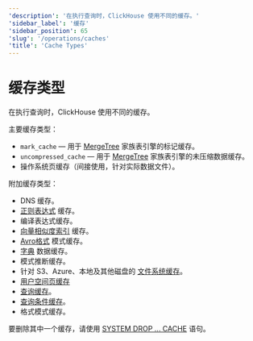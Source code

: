 ```yaml
---
'description': '在执行查询时，ClickHouse 使用不同的缓存。'
'sidebar_label': '缓存'
'sidebar_position': 65
'slug': '/operations/caches'
'title': 'Cache Types'
---
```





# 缓存类型

在执行查询时，ClickHouse 使用不同的缓存。

主要缓存类型：

- `mark_cache` — 用于 [MergeTree](../engines/table-engines/mergetree-family/mergetree.md) 家族表引擎的标记缓存。
- `uncompressed_cache` — 用于 [MergeTree](../engines/table-engines/mergetree-family/mergetree.md) 家族表引擎的未压缩数据缓存。
- 操作系统页缓存（间接使用，针对实际数据文件）。

附加缓存类型：

- DNS 缓存。
- [正则表达式](../interfaces/formats.md#data-format-regexp) 缓存。
- 编译表达式缓存。
- [向量相似度索引](../engines/table-engines/mergetree-family/annindexes.md) 缓存。
- [Avro格式](../interfaces/formats.md#data-format-avro) 模式缓存。
- [字典](../sql-reference/dictionaries/index.md) 数据缓存。
- 模式推断缓存。
- 针对 S3、Azure、本地及其他磁盘的 [文件系统缓存](storing-data.md)。
- [用户空间页缓存](/operations/userspace-page-cache)
- [查询缓存](query-cache.md)。
- [查询条件缓存](query-condition-cache.md)。
- 格式模式缓存。

要删除其中一个缓存，请使用 [SYSTEM DROP ... CACHE](../sql-reference/statements/system.md) 语句。
